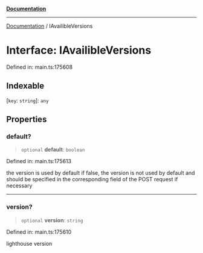 [**Documentation**](../README.md)

***

[Documentation](../README.md) / IAvailibleVersions

# Interface: IAvailibleVersions

Defined in: main.ts:175608

## Indexable

\[`key`: `string`\]: `any`

## Properties

### default?

> `optional` **default**: `boolean`

Defined in: main.ts:175613

the version is used by default
if false, the version is not used by default and should be specified in the corresponding field of the POST request if necessary

***

### version?

> `optional` **version**: `string`

Defined in: main.ts:175610

lighthouse version
